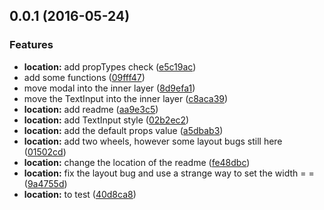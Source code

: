 <a name="0.0.1"></a>
## 0.0.1 (2016-05-24)


### Features

* **location:** add propTypes check ([e5c19ac](https://github.com/lulutia/react-native-tpicker/commit/e5c19ac))
* add some functions ([09fff47](https://github.com/lulutia/react-native-tpicker/commit/09fff47))
* move modal into the inner layer ([8d9efa1](https://github.com/lulutia/react-native-tpicker/commit/8d9efa1))
* move the TextInput into the inner layer ([c8aca39](https://github.com/lulutia/react-native-tpicker/commit/c8aca39))
* **location:** add readme ([aa9e3c5](https://github.com/lulutia/react-native-tpicker/commit/aa9e3c5))
* **location:** add TextInput style ([02b2ec2](https://github.com/lulutia/react-native-tpicker/commit/02b2ec2))
* **location:** add the default props value ([a5dbab3](https://github.com/lulutia/react-native-tpicker/commit/a5dbab3))
* **location:** add two wheels, however some layout bugs still here ([01502cd](https://github.com/lulutia/react-native-tpicker/commit/01502cd))
* **location:** change the location of the readme ([fe48dbc](https://github.com/lulutia/react-native-tpicker/commit/fe48dbc))
* **location:** fix the layout bug and use a strange way to set the width = = ([9a4755d](https://github.com/lulutia/react-native-tpicker/commit/9a4755d))
* **location:** to test ([40d8ca8](https://github.com/lulutia/react-native-tpicker/commit/40d8ca8))




